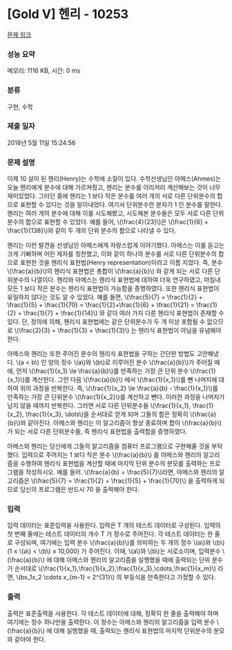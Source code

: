 # [Gold V] 헨리 - 10253 

[문제 링크](https://www.acmicpc.net/problem/10253) 

### 성능 요약

메모리: 1116 KB, 시간: 0 ms

### 분류

구현, 수학

### 제출 일자

2018년 5월 11일 15:24:56

### 문제 설명

<p>이제 10 살이 된 헨리(Henry)는 수학에 소질이 있다. 수학선생님인 아메스(Ahmes)는 오늘 헨리에게 분수에 대해 가르쳐줬고, 헨리는 분수를 이리저리 계산해보는 것이 너무 재미있었다. 그러던 중에 헨리는 1 보다 작은 분수를 여러 개의 서로 다른 단위분수의 합으로 표현할 수 있다는 것을 알아내었다. 여기서 단위분수란 분자가 1 인 분수를 말한다. 헨리는 여러 개의 분수에 대해 이를 시도해봤고, 시도해본 분수들은 모두 서로 다른 단위분수의 합으로 표현할 수 있었다. 예를 들어, \(\frac{4}{23}\)은 \(\frac{1}{6} + \frac{1}{138}\)와 같이 두 개의 단위 분수의 합으로 나타낼 수 있다. </p>

<p>헨리는 이런 발견을 선생님인 아메스에게 자랑스럽게 이야기했다. 아메스는 이를 듣고는 크게 기뻐하며 어린 제자를 칭찬했고, 이와 같이 하나의 분수를 서로 다른 단위분수의 합으로 표현한 것을 헨리식 표현법(Henry representation)이라고 이름 지었다. 즉, 분수 \(\frac{a}{b}\)의 헨리식 표현법은 총합이 \(\frac{a}{b}\) 와 같게 되는 서로 다른 단위분수의 나열이다. 헨리와 아메스는 헨리식 표현법에 대하여 더욱 연구하였고, 마침내 모든 1 보다 작은 분수는 헨리식 표현법이 가능함을 증명하였다. 또한 헨리식 표현법이 유일하지 않다는 것도 알 수 있었다. 예를 들면, \(\frac{5}{7} = \frac{1}{2} + \frac{1}{5} + \frac{1}{70} = \frac{1}{2}+\frac{1}{6} + \frac{1}{21} = \frac{1}{2} + \frac{1}{7} + \frac{1}{14}\) 와 같이 여러 가지 다른 헨리식 표현법이 존재할 수 있다. 단, 정의에 의해, 헨리식 표현법에는 같은 단위분수가 두 개 이상 포함될 수 없으므로 \(\frac{2}{3} = \frac{1}{3} + \frac{1}{3}\) 는 헨리식 표현법이 아님을 유념해야 한다.</p>

<p>아메스와 헨리는 또한 주어진 분수의 헨리식 표현법을 구하는 간단한 방법도 고안해냈다. \(a < b\) 인 양의 정수 \(a\)와 \(b\)로 이루어진 분수 \(\frac{a}{b}\)가 주어질 때에, 먼저 \(\frac{1}{x_1} \le \frac{a}{b}\)를 만족하는 가장 큰 단위 분수 \(\frac{1}{x_1}\)를 계산한다. 그런 다음 \(\frac{a}{b}\) 에서 \(\frac{1}{x_1}\)를 뺀 나머지에 대하여 위의 과정을 반복한다. 즉, \(\frac{1}{x_2} \le \frac{a}{b} - \frac{1}{x_1}\)를 만족하는 가장 큰 단위분수 \(\frac{1}{x_2}\)를 계산하고 뺀다. 이러한 과정을 나머지가 남지 않을 때까지 반복한다. 그러면 서로 다른 단위분수들 \(\frac{1}{x_1}, \frac{1}{x_2}, \frac{1}{x_3}, \dots\)을 순서대로 얻게 되며 그들의 합은 정확히 \(\frac{a}{b}\)와 같아진다. 아메스와 헨리는 이 알고리즘이 항상 종료하며 합이 \(\frac{a}{b}\)가 되는 서로 다른 단위분수들, 즉 헨리식 표현법을 출력함을 증명하였다.</p>

<p>아메스와 헨리는 당신에게 그들의 알고리즘을 컴퓨터 프로그램으로 구현해줄 것을 부탁했다. 입력으로 주어지는 1 보다 작은 분수 \(\frac{a}{b}\) 를 아메스와 헨리의 알고리즘을 수행하여 헨리식 표현법을 계산할 때에 마지막 단위 분수의 분모를 출력하는 프로그램을 작성하시오. 예를 들어. \(\frac{a}{b} = \frac{5}{7}\)라면, 아메스와 헨리의 알고리즘은 \(\frac{5}{7} = \frac{1}{2} + \frac{1}{5} + \frac{1}{70}\) 을 출력하게 되므로 당신의 프로그램은 반드시 70 을 출력해야 한다.</p>

### 입력 

 <p>입력 데이터는 표준입력을 사용한다. 입력은 T 개의 테스트 데이터로 구성된다. 입력의 첫 번째 줄에는 테스트 데이터의 개수 T 가 정수로 주어진다. 각 테스트 데이터는 한 줄로 구성되며, 여기에는 입력 분수 \(\frac{a}{b}\)를 의미하는 두 개의 정수 \(a\)와 \(b\) (1 ≤ \(a\) < \(b\) ≤ 10,000) 가 주어진다. 이때, \(a\)와 \(b\)는 서로소이며, 입력분수 \(\frac{a}{b}\) 에 대해 아메스와 헨리의 알고리즘을 실행했을 때에 출력되는 단위 분수가 순서대로 \(\frac{1}{x_1},\frac{1}{x_2},\frac{1}{x_3},\cdots,\frac{1}{x_m}\) 라면, \(bx_1x_2 \cdots x_{m-1} < 2^{31}\) 의 부등식을 만족한다고 가정할 수 있다.</p>

### 출력 

 <p>출력은 표준출력을 사용한다. 각 테스트 데이터에 대해, 정확히 한 줄을 출력해야 하며 여기에는 정수 하나만을 출력한다. 이 정수는 아메스와 헨리의 알고리즘을 입력 분수 \(\frac{a}{b}\) 에 대해 실행했을 때, 출력되는 헨리식 표현법의 마지막 단위분수의 분모와 같아야 한다. </p>

